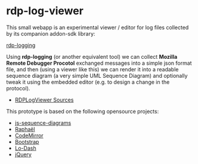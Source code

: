 rdp-log-viewer
==============

This small webapp is an experimental viewer / editor for log files
collected by its companion addon-sdk library:

[rdp-logging](https://github.com/rpl/rdp-logging)


Using **rdp-logging** (or another equivalent tool) we can collect
**Mozilla Remote Debugger Procotol** exchanged messages into a
simple json format file, and then (using a viewer like this)
we can render it into a readable sequence diagram (a very simple UML Sequence Diagram)
and optionally tweak it using the embedded editor (e.g. to design a change
in the protocol).

- [RDPLogViewer Sources](https://githun.com/rpl/rdp-log-viewer)

This prototype is based on the following opensource projects:

- [js-sequence-diagrams](https://github.com/bramp/js-sequence-diagrams)
- [Raphaël](https://github.com/DmitryBaranovskiy/raphael)
- [CodeMirror](https://github.com/marijnh/CodeMirror)
- [Bootstrap](https://github.com/twitter/boostrap)
- [Lo-Dash](https://github.com/bestiejs/lodash)
- [jQuery](https://github.com/jquery/jquery)
